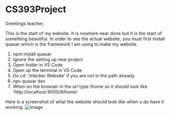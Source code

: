 # CS393Project
 Greetings teacher,

 This is the start of my website. It is nowhere near done but it is the start of something beautiful. In order to see the actual website, you must first install quasar which is the framework I am using to make my website. 

 1. npm install quasar
 2. Ignore the setting up new project
 3. Open folder in VS Code
 4. Open up the terminal in VS Code
 5. Do cd '.\Hacker Website\' if you are not in the path already
 6. npx quasar dev
 7. When on the browser in the url type /home so it should look like 'http://localhost:9000/#/home'

Here is a screenshot of what the website should look like when u do have it working:
![image](https://github.com/Morgan23Stanley/CS393PortfolioWebsite/assets/144958516/a466d284-17c5-4dea-8455-8c9cff393145)

